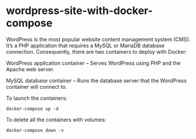 # wordpress-site-with-docker-compose
WordPress is the most popular website content management system (CMS). It’s a PHP application that requires a MySQL or MariaDB database connection. Consequently, there are two containers to deploy with Docker:

WordPress application container – Serves WordPress using PHP and the Apache web server.

MySQL database container – Runs the database server that the WordPress container will connect to.

To launch the containers:
```
docker-compose up -d
```

To delete all the containers with volumes:
```
docker-compose down -v
```

